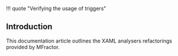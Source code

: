 !!! quote "Verifying the usage of triggers"

## Introduction

This documentation article outlines the XAML analysers refactorings provided by MFractor.

